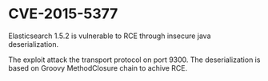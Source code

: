 # CVE-2015-5377
Elasticsearch 1.5.2 is vulnerable to RCE through insecure java deserialization.

The exploit attack the transport protocol on port 9300. The deserialization is based on Groovy MethodClosure chain to achive RCE.

